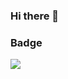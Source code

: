 ### Hi there 👋

<!--
**mohit9450/mohit9450** is a ✨ _special_ ✨ repository because its `README.md` (this file) appears on your GitHub profile.

Here are some ideas to get you started:

- 🔭 I’m currently working on ...
- 🌱 I’m currently learning ...
- 👯 I’m looking to collaborate on ...
- 🤔 I’m looking for help with ...
- 💬 Ask me about ...
- 📫 How to reach me: ...
- 😄 Pronouns: ...
- ⚡ Fun fact: ...
-->
### Badge
<img src="[![@mohit_9450's Holopin board](https://holopin.io/api/user/board?user=mohit_9450)](https://holopin.io/@mohit_9450)"></img>
